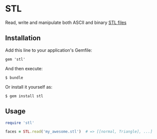 # STL

Read, write and manipulate both ASCII and binary [STL files](http://en.wikipedia.org/wiki/STL_(file_format))

## Installation

Add this line to your application's Gemfile:

    gem 'stl'

And then execute:

    $ bundle

Or install it yourself as:

    $ gem install stl

## Usage

```ruby
require 'stl'

faces = STL.read('my_awesome.stl')	# => [[normal, Triangle], ...]
```